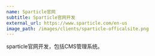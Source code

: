 ```yaml
---
name: Sparticle官网
subtitle: Sparticle官网开发
external_url: https://www.sparticle.com/en-us
image_path: /images/clients/sparticle-officalsite.png
---
```


sparticle官网开发，包括CMS管理系统。
